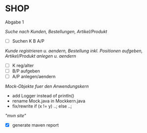 SHOP
====

Abgabe 1

*Suche nach Kunden, Bestellungen, Artikel/Produkt*
- [ ] Suchen K B A/P

*Kunde registrieren u. aendern, Bestellung inkl. Positionen aufgeben, Artikel/Produkt anlegen u. aendern*
- [ ] K reg/alter
- [ ] B/P aufgeben
- [ ] A/P anlegen/aendern

*Mock-Objekte fuer den Anwendungskern*
- add Logger instead of println()
- rename Mock.java in Mockkern.java
- fix/rewrite if (x != y) ..; else ..;

*"mvn site"*
- [x] generate maven report

